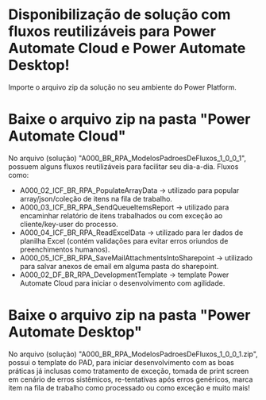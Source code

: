 # Disponibilização de solução com fluxos reutilizáveis para Power Automate Cloud e Power Automate Desktop!
Importe o arquivo zip da solução no seu ambiente do Power Platform.

# Baixe o arquivo zip na pasta "Power Automate Cloud"
No arquivo (solução) "A000_BR_RPA_ModelosPadroesDeFluxos_1_0_0_1", possuem alguns fluxos reutilizáveis para facilitar seu dia-a-dia. Fluxos como:
- A000_02_ICF_BR_RPA_PopulateArrayData -> utilizado para popular array/json/coleção de itens na fila de trabalho.
- A000_03_ICF_BR_RPA_SendQueueItemsReport -> utilizado para encaminhar relatório de itens trabalhados ou com exceção ao cliente/key-user do processo.
- A000_04_ICF_BR_RPA_ReadExcelData -> utilizado para ler dados de planilha Excel (contém validações para evitar erros oriundos de preenchimentos humanos).
- A000_05_ICF_BR_RPA_SaveMailAttachmentsIntoSharepoint -> utilizado para salvar anexos de email em alguma pasta do sharepoint.
- A000_02_DF_BR_RPA_DevelopmentTemplate -> template Power Automate Cloud para iniciar o desenvolvimento com agilidade.

# Baixe o arquivo zip na pasta "Power Automate Desktop"
No arquivo (solução) "A000_BR_RPA_ModelosPadroesDeFluxos_1_0_0_1.zip", possui o template do PAD, 
para iniciar desenvolvimento com as boas práticas já inclusas como tratamento de exceção, tomada de print screen em cenário de erros sistêmicos,
re-tentativas após erros genéricos, marca item na fila de trabalho como processado ou como exceção e muito mais! 

